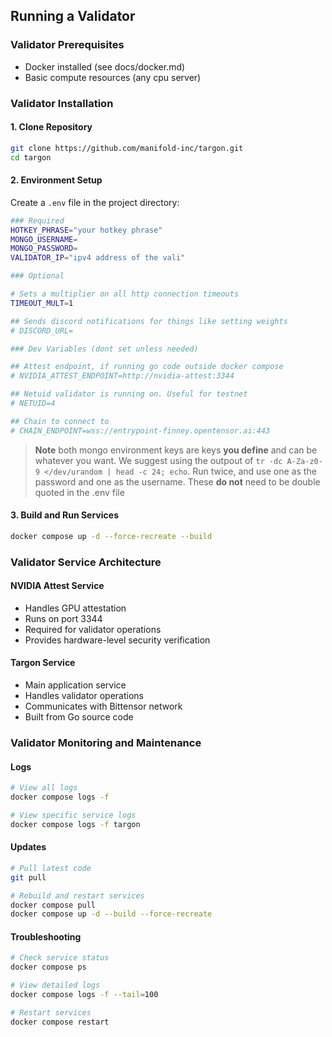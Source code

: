 ## Running a Validator

### Validator Prerequisites

- Docker installed (see docs/docker.md)
- Basic compute resources (any cpu server)

### Validator Installation

#### 1. Clone Repository

```bash
git clone https://github.com/manifold-inc/targon.git
cd targon
```

#### 2. Environment Setup

Create a `.env` file in the project directory:

```bash
### Required
HOTKEY_PHRASE="your hotkey phrase"
MONGO_USERNAME=
MONGO_PASSWORD=
VALIDATOR_IP="ipv4 address of the vali"

### Optional

# Sets a multiplier on all http connection timeouts
TIMEOUT_MULT=1

## Sends discord notifications for things like setting weights
# DISCORD_URL=

### Dev Variables (dont set unless needed)

## Attest endpoint, if running go code outside docker compose
# NVIDIA_ATTEST_ENDPOINT=http://nvidia-attest:3344

## Netuid validator is running on. Useful for testnet
# NETUID=4

## Chain to connect to
# CHAIN_ENDPOINT=wss://entrypoint-finney.opentensor.ai:443


```

> **Note** both mongo environment keys are keys **you define** and can be
> whatever you want. We suggest using the outpout of
> `tr -dc A-Za-z0-9 </dev/urandom | head -c 24; echo`. Run twice, and use one as
> the password and one as the username. These **do not** need to be double
> quoted in the .env file

#### 3. Build and Run Services

```bash
docker compose up -d --force-recreate --build
```

### Validator Service Architecture

#### NVIDIA Attest Service

- Handles GPU attestation
- Runs on port 3344
- Required for validator operations
- Provides hardware-level security verification

#### Targon Service

- Main application service
- Handles validator operations
- Communicates with Bittensor network
- Built from Go source code

### Validator Monitoring and Maintenance

#### Logs

```bash
# View all logs
docker compose logs -f

# View specific service logs
docker compose logs -f targon
```

#### Updates

```bash
# Pull latest code
git pull

# Rebuild and restart services
docker compose pull
docker compose up -d --build --force-recreate
```

#### Troubleshooting

```bash
# Check service status
docker compose ps

# View detailed logs
docker compose logs -f --tail=100

# Restart services
docker compose restart
```
